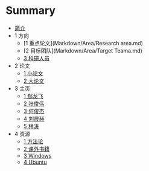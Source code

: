 # Summary

* [简介](README.md)
* 1 方向
    * [1 重点论文](Markdown/Area/Research area.md)
    * [2 目标团队](Markdown/Area/Target Teama.md)
    * [3 科研人员](Markdown/Area/Researchers.md)
* 2 论文
    * [1 小论文](Markdown/Paper/Journal.md)
    * [2 大论文](Markdown/Paper/Thesis.md)
* 3 主页
    * [1 郄龙飞](Markdown/Team/QieLF.md)
    * [2 张俊伟](Markdown/Team/ZhangJW.md)
    * [3 何俊杰](Markdown/Team/HeJJ.md)
    * [4 刘晨赫](Markdown/Team/LiuCH.md)
    * [5 林涛](Markdown/Team/LinT.md)
* 4 资源
    * [1 方法论](Markdown/Resource/Methodology.md)
    * [2 课外书籍](Markdown/Resource/Books.md)
    * [3 Windows](Markdown/Resource/Windows.md)
    * [4 Ubuntu](Markdown/Resource/Ubuntu.md)

